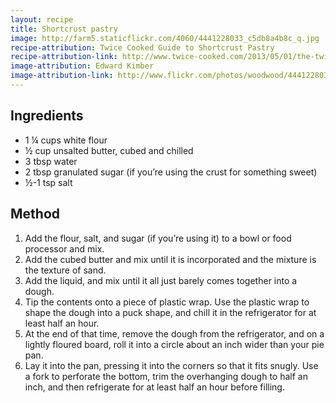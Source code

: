 ```yaml
---
layout: recipe
title: Shortcrust pastry
image: http://farm5.staticflickr.com/4060/4441228033_c5db8a4b8c_q.jpg
recipe-attribution: Twice Cooked Guide to Shortcrust Pastry
recipe-attribution-link: http://www.twice-cooked.com/2013/05/01/the-twice-cooked-guide-to-shortcrust-pastry/
image-attribution: Edward Kimber
image-attribution-link: http://www.flickr.com/photos/woodwood/4441228033/
---
```


## Ingredients

* 1 ¼ cups white flour
* ½ cup unsalted butter, cubed and chilled
* 3 tbsp water
* 2 tbsp granulated sugar (if you’re using the crust for something sweet)
* ½-1 tsp salt

## Method

1. Add the flour, salt, and sugar (if you’re using it) to a bowl or food processor and mix.
2. Add the cubed butter and mix until it is incorporated and the mixture is the texture of sand.
3. Add the liquid, and mix until it all just barely comes together into a dough.
3. Tip the contents onto a piece of plastic wrap. Use the plastic wrap to shape the dough into a puck shape, and chill it in the refrigerator for at least half an hour.
4. At the end of that time, remove the dough from the refrigerator, and on a lightly floured board, roll it into a circle about an inch wider than your pie pan.
5. Lay it into the pan, pressing it into the corners so that it fits snugly. Use a fork to perforate the bottom, trim the overhanging dough to half an inch, and then refrigerate for at least half an hour before filling.
